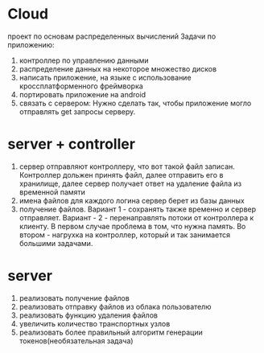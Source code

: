 
# Cloud
проект по основам распределенных вычислений
Задачи по приложению:
1) контроллер по управлению данными
2) распределение данных на некоторое множество дисков
3) написать приложение, на языке с использование кроссплатформенного фреймворка 
4) портировать приложение на android
5) связать с сервером: Нужно сделать так, чтобы приложение могло отправлять get запросы серверу.

# server + controller

1) сервер отправляют контроллеру, что вот такой файл записан. Контроллер дольжен принять файл, далее отправить его в хранилище, далее сервер получает ответ на удаление файла из временной памяти
2) имена файлов для каждого логина сервер берет из базы данных
3) получение файлов. Вариант 1 - сохранять также временно и сервер отправляет. Вариант - 2 - перенаправлять потоки от контроллера к клиенту. В первом случае проблема в том, что нужна память. Во втором - нагрухка на контроллер, который и так занимается большими задачами.
# server
1) реализовать получение файлов
2) реализовать отправку файлов из облака пользователю
3) реализовать функцию удаления файлов
4) увеличить количество транспортных узлов
5) реализовать более правильный алгоритм генерации токенов(необязательная задача)
 